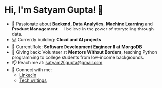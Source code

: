 # Hi, I'm Satyam Gupta! 👋

- 🌱 Passionate about **Backend, Data Analytics**, **Machine Learning** and **Product Management** — I believe in the power of storytelling through data.
- 💻 Currently building: **Cloud and AI projects**
- 🏢 Current Role: **Software Development Engineer II at MongoDB**
- 🤝 Giving back: Volunteer at **Mentors Without Borders**, teaching Python programming to college students from low-income backgrounds.
- 📫 Reach me at: [satyam20gupta@gmail.com](mailto:satyam20gupta@gmail.com)
- 🔗 Connect with me:
  - [LinkedIn](https://www.linkedin.com/in/satyam20/)
  - [Tech writings](https://linktr.ee/satyam20)

